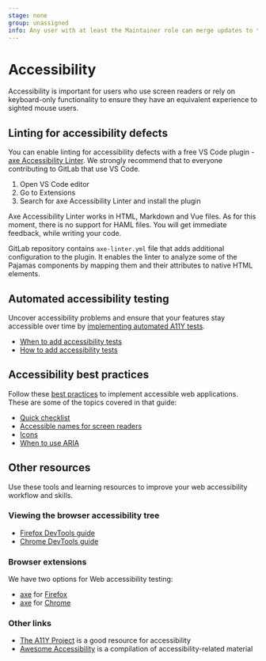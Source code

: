 ```yaml
---
stage: none
group: unassigned
info: Any user with at least the Maintainer role can merge updates to this content. For details, see https://docs.gitlab.com/ee/development/development_processes.html#development-guidelines-review.
---
```


# Accessibility

Accessibility is important for users who use screen readers or rely on keyboard-only functionality
to ensure they have an equivalent experience to sighted mouse users.

## Linting for accessibility defects

You can enable linting for accessibility defects with a free VS Code plugin - [axe Accessibility Linter](https://marketplace.visualstudio.com/items?itemName=deque-systems.vscode-axe-linter).
We strongly recommend that to everyone contributing to GitLab that use VS Code.

1. Open VS Code editor
1. Go to Extensions
1. Search for axe Accessibility Linter and install the plugin

Axe Accessibility Linter works in HTML, Markdown and Vue files. As for this moment, there is no support for HAML files. You will get immediate feedback, while writing your code.

GitLab repository contains `axe-linter.yml` file that adds additional configuration to the plugin.
It enables the linter to analyze some of the Pajamas components by mapping them and their attributes to native HTML elements.

## Automated accessibility testing

Uncover accessibility problems and ensure that your features stay accessible over time by
[implementing automated A11Y tests](automated_testing.md).

- [When to add accessibility tests](automated_testing.md#when-to-add-accessibility-tests)
- [How to add accessibility tests](automated_testing.md#how-to-add-accessibility-tests)

## Accessibility best practices

Follow these [best practices](best_practices.md) to implement accessible web applications. These are
some of the topics covered in that guide:

- [Quick checklist](best_practices.md#quick-checklist)
- [Accessible names for screen readers](best_practices.md#provide-accessible-names-for-screen-readers)
- [Icons](best_practices.md#icons)
- [When to use ARIA](best_practices.md#when-to-use-aria)

## Other resources

Use these tools and learning resources to improve your web accessibility workflow and skills.

### Viewing the browser accessibility tree

- [Firefox DevTools guide](https://firefox-source-docs.mozilla.org/devtools-user/accessibility_inspector/index.html#accessing-the-accessibility-inspector)
- [Chrome DevTools guide](https://developer.chrome.com/docs/devtools/accessibility/reference/#pane)

### Browser extensions

We have two options for Web accessibility testing:

- [axe](https://www.deque.com/axe/) for [Firefox](https://addons.mozilla.org/en-US/firefox/addon/axe-devtools/)
- [axe](https://www.deque.com/axe/) for [Chrome](https://chrome.google.com/webstore/detail/axe-devtools-web-accessib/lhdoppojpmngadmnindnejefpokejbdd)

### Other links

- [The A11Y Project](https://www.a11yproject.com/) is a good resource for accessibility
- [Awesome Accessibility](https://github.com/brunopulis/awesome-a11y)
  is a compilation of accessibility-related material
